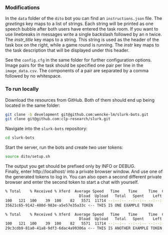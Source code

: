 ### Modifications
In the `data` folder of the `dito` bot
you can find an `instructions.json` file.
The *greetings* key maps to a list of strings.
Each string will be printed as one speech bubble
after both users have entered the task room.
If you want to use linebreaks in messages write
a single backslash followed by an n twice.
The *instr_title* key maps to a string.
This string is used as the header of the task
box on the right, while a game round is running.
The *instr* key maps to the task description that will
be displayed under this header.  
  
See the `config.cfg` in the same folder for further configuration
options.  
Image pairs for the task should be specified one pair per line
in the `image_data.csv`. The components of a pair are separated by
a comma followed by no whitespace.

### To run locally
Download the resources from GitHub. Both of them should end up being located in the same folder:
```sh
git clone -b development git@github.com:wencke-lm/slurk-bots.git
git clone git@github.com:clp-research/slurk.git
```
Navigate into the `slurk-bots` repository:
```sh
cd slurk-bots
```
Start the server, run the bots and create two user tokens:
```sh 
source dito/setup.sh
```
The output you get should be prefixed only by INFO or DEBUG.  
Finally, enter http://localhost/ into a private browser window.
And use one of the generated tokens to log in.
You can also open a second different private browser and enter the second token to start a chat with yourself.
```sh 
% Total    % Received % Xferd  Average Speed   Time    Time     Time  Current
                                 Dload  Upload   Total   Spent    Left  Speed
100   121  100    39  100    82   5571  11714 --:--:-- --:--:-- --:--:-- 17285
35621c65-9142-480d-983e-a5e57e35a33c <-- THIS IS ONE EXAMPLE TOKEN

% Total    % Received % Xferd  Average Speed   Time    Time     Time  Current
                                 Dload  Upload   Total   Spent    Left  Speed
100   121  100    39  100    82   5571  11714 --:--:-- --:--:-- --:--:-- 17285
29c3cdb9-81a0-41a8-9df3-6dac4a99306a <-- THIS IS ANOTHER EXAMPLE TOKEN
```